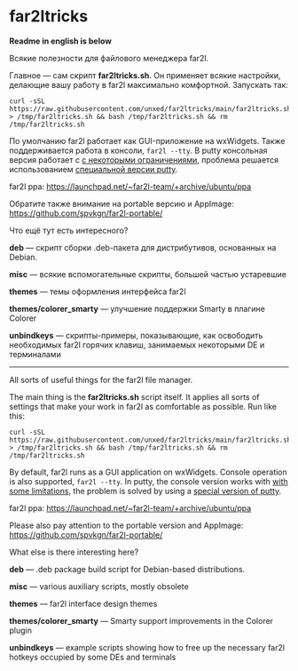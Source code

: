 # far2ltricks

**Readme in english is below**

Всякие полезности для файлового менеджера far2l.

Главное — сам скрипт **far2ltricks.sh**. Он применяет всякие настройки, делающие вашу работу в far2l максимально комфортной. Запускать так:
```
curl -sSL https://raw.githubusercontent.com/unxed/far2ltricks/main/far2ltricks.sh > /tmp/far2ltricks.sh && bash /tmp/far2ltricks.sh && rm /tmp/far2ltricks.sh
```

По умолчанию far2l работает как GUI-приложение на wxWidgets. Также поддерживается работа в консоли, `far2l --tty`. В putty консольная версия работает с [с некоторыми ограничениями](https://github.com/elfmz/far2l/issues/472), проблема решается использованием [специальной версии putty](https://github.com/unxed/putty4far2l).

far2l ppa: https://launchpad.net/~far2l-team/+archive/ubuntu/ppa

Обратите также внимание на portable версию и AppImage: https://github.com/spvkgn/far2l-portable/

Что ещё тут есть интересного?

**deb** — скрипт сборки .deb-пакета для дистрибутивов, основанных на Debian.

**misc** — всякие вспомогательные скрипты, большей частью устаревшие

**themes** — темы оформления интерфейса far2l

**themes/colorer_smarty** — улучшение поддержки Smarty в плагине Colorer

**unbindkeys** — скрипты-примеры, показывающие, как освободить необходимых far2l горячих клавиш, занимаемых некоторыми DE и терминалами 

---

All sorts of useful things for the far2l file manager.

The main thing is the **far2ltricks.sh** script itself. It applies all sorts of settings that make your work in far2l as comfortable as possible. Run like this:
```
curl -sSL https://raw.githubusercontent.com/unxed/far2ltricks/main/far2ltricks.sh > /tmp/far2ltricks.sh && bash /tmp/far2ltricks.sh && rm /tmp/far2ltricks.sh
```

By default, far2l runs as a GUI application on wxWidgets. Console operation is also supported, `far2l --tty`. In putty, the console version works with [with some limitations](https://github.com/elfmz/far2l/issues/472), the problem is solved by using a [special version of putty](https://github.com/unxed/putty4far2l).

far2l ppa: https://launchpad.net/~far2l-team/+archive/ubuntu/ppa

Please also pay attention to the portable version and AppImage: https://github.com/spvkgn/far2l-portable/

What else is there interesting here?

**deb** — .deb package build script for Debian-based distributions.

**misc** — various auxiliary scripts, mostly obsolete

**themes** — far2l interface design themes

**themes/colorer_smarty** — Smarty support improvements in the Colorer plugin

**unbindkeys** — example scripts showing how to free up the necessary far2l hotkeys occupied by some DEs and terminals
